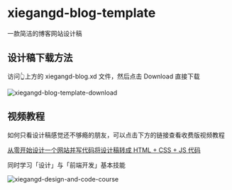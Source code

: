 # xiegangd-blog-template
一款简洁的博客网站设计稿

## 设计稿下载方法

访问👆上方的 xiegangd-blog.xd 文件，然后点击 Download 直接下载

![xiegangd-blog-template-download](http://xiegangd-img.oss-cn-shenzhen.aliyuncs.com/md/20190220-091206-599.png "xiegangd-blog-template-download")

## 视频教程

如何只看设计稿感觉还不够瘾的朋友，可以点击下方的链接查看收费版视频教程

[从零开始设计一个网站并写代码将设计稿转成 HTML + CSS + JS 代码](http://www.xiegangd.com/course)

同时学习「设计」与「前端开发」基本技能

![xiegangd-design-and-code-course](http://xiegangd-img.oss-cn-shenzhen.aliyuncs.com/md/20190220-091816-614.png "xiegangd-design-and-code-course")
